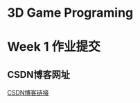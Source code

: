 # 3D Game Programing
# Week 1 作业提交
## CSDN博客网址 
[CSDN博客链接](https://blog.csdn.net/jankingmeaning/article/details/79711678)
